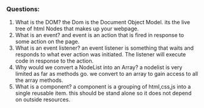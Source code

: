 ### Questions:
1. What is the DOM?
    the Dom is the Document Object Model. its the live tree of html Nodes that makes up your webpage.
2. What is an event?
    and event is an action that is fired in response to some action on the page.
3. What is an event listener?
    an event listener is something that waits and responds to what ever action was initiated. The listener will execute code in response to the action.
4. Why would we convert a NodeList into an Array?
    a nodelist is very limited as far as methods go. we convert to an array to gain access to all the array methods.
5. What is a component? 
    a component is a grouping of html,css,js into a single reusable item. this should be stand alone so it does not depend on outside resources.
